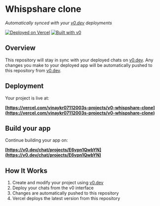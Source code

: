 # Whispshare clone

*Automatically synced with your [v0.dev](https://v0.dev) deployments*

[![Deployed on Vercel](https://img.shields.io/badge/Deployed%20on-Vercel-black?style=for-the-badge&logo=vercel)](https://vercel.com/vinaykr07112003s-projects/v0-whispshare-clone)
[![Built with v0](https://img.shields.io/badge/Built%20with-v0.dev-black?style=for-the-badge)](https://v0.dev/chat/projects/E6vpn1QwbYN)

## Overview

This repository will stay in sync with your deployed chats on [v0.dev](https://v0.dev).
Any changes you make to your deployed app will be automatically pushed to this repository from [v0.dev](https://v0.dev).

## Deployment

Your project is live at:

**[https://vercel.com/vinaykr07112003s-projects/v0-whispshare-clone](https://vercel.com/vinaykr07112003s-projects/v0-whispshare-clone)**

## Build your app

Continue building your app on:

**[https://v0.dev/chat/projects/E6vpn1QwbYN](https://v0.dev/chat/projects/E6vpn1QwbYN)**

## How It Works

1. Create and modify your project using [v0.dev](https://v0.dev)
2. Deploy your chats from the v0 interface
3. Changes are automatically pushed to this repository
4. Vercel deploys the latest version from this repository